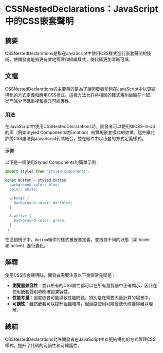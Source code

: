 <!--
Meta Description: # CSSNestedDeclarations：JavaScript中的CSS嵌套聲明 ## 摘要 CSSNestedDeclarations是指在JavaScript中使用CSS樣式進行嵌套聲明的技術，使開發者能夠更有效地管理和組織樣式，使代碼更加清晰可讀。 ## 文檔 CSSNestedDecl...
Meta Keywords: color, styled, button, background, active
-->

# CSSNestedDeclarations：JavaScript中的CSS嵌套聲明

## 摘要
CSSNestedDeclarations是指在JavaScript中使用CSS樣式進行嵌套聲明的技術，使開發者能夠更有效地管理和組織樣式，使代碼更加清晰可讀。

## 文檔
CSSNestedDeclarations的主要目的是為了讓開發者能夠在JavaScript中以更結構化的方式定義和應用CSS樣式。這種方法允許將相關的樣式規則組織在一起，從而減少代碼重複和提升可維護性。

### 用法
在JavaScript中使用CSSNestedDeclarations時，開發者可以使用如CSS-in-JS的庫（例如Styled Components或Emotion）來實現嵌套樣式的效果。這些庫允許將CSS語法與JavaScript代碼結合，並在組件中以嵌套的方式定義樣式。

#### 示例
以下是一個使用Styled Components的簡單示例：

```javascript
import styled from 'styled-components';

const Button = styled.button`
  background-color: blue;
  color: white;

  &:hover {
    background-color: darkblue;
  }

  &.active {
    background-color: green;
  }
`;
```
在這個例子中，`Button`組件的樣式被嵌套定義，並根據不同的狀態（如:hover和.active）進行變化。

## 解釋
使用CSS嵌套聲明時，開發者需要注意以下幾個常見問題：

- **瀏覽器兼容性**：並非所有的CSS屬性都可以在所有瀏覽器中正確顯示，因此在使用嵌套聲明時應確認兼容性。
- **性能考量**：過度嵌套可能導致性能問題，特別是在需要大量計算的場景中。
- **可讀性**：雖然嵌套可以提升組織結構，但過度使用可能會使代碼變得難以理解。

## 總結
CSSNestedDeclarations允許開發者在JavaScript中以更結構化的方式管理CSS樣式，提升了代碼的可讀性和可維護性。